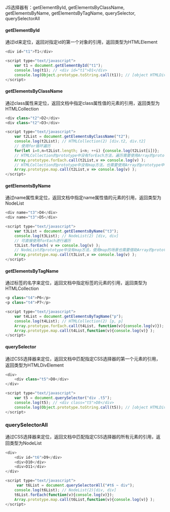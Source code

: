 JS选择器有：getElementById, getElementsByClassName, getElementsByName, getElementsByTagName, querySelector, querySelectorAll

#### getElementById
通过id来定位，返回对指定id的第一个对象的引用，返回类型为HTMLElement
```javascript
<div id="t1">T1</div>

<script type="text/javascript">
    var t1 = document.getElementById("t1");
    console.log(t1); // <div id="t1">D1</div>
    console.log(Object.prototype.toString.call(t1)); // [object HTMLDivElement]
</script>
```

#### getElementsByClassName
通过class属性来定位，返回文档中指定class属性值的元素的引用，返回类型为HTMLCollection
```javascript
<div class="t2">D2</div>
<div class="t2">D3</div>

<script type="text/javascript">
    var t2List = document.getElementsByClassName("t2");
    console.log(t2List); // HTMLCollection(2) [div.t2, div.t2]
    // 使用for循环遍历
    for(let i=0,n=t2List.length; i<n; ++i) {console.log(t2List[i])};
    // HTMLCollection的prototype中没有forEach方法，遍历需要使用Array的prototype中forEach通过call绑定对象实例并传参
    Array.prototype.forEach.call(t2List,v => console.log(v) ); 
    // HTMLCollection的prototype中没有map方法，也需要使用Array的prototype中forEach通过call绑定对象实例并传参
    Array.prototype.map.call(t2List,v => console.log(v) ); 
</script>
```

#### getElementsByName
通过name属性来定位，返回文档中指定name属性值的元素的引用，返回类型为NodeList
```javascript
<div name="t3">D4</div>
<div name="t3">D5</div>

<script type="text/javascript">
    var t3List = document.getElementsByName("t3");
    console.log(t3List); // NodeList(2) [div, div]
    // 可直接使用forEach进行遍历
    t3List.forEach( v => console.log(v) ); 
    // NodeList的prototype中没有map方法，使用map的场景也需要借助Array的prototype中map通过call绑定对象实例并传参
    Array.prototype.map.call(t3List,v => console.log(v) ); 
</script>
```

#### getElementsByTagName
通过标签的名字来定位，返回文档中指定标签的元素的引用，返回类型为HTMLCollection
```javascript
<p class="t4">P6</p>
<p class="t4">P7</p>

<script type="text/javascript">
    var t4List = document.getElementsByTagName("p");
    console.log(t4List); // HTMLCollection(2) [p, p]
    Array.prototype.forEach.call(t4List, function(v){console.log(v)}); 
    Array.prototype.map.call(t4List,function(v){console.log(v)} ); 
</script>
```

#### querySelector
通过CSS选择器来定位，返回文档中匹配指定CSS选择器的第一个元素的引用，返回类型为HTMLDivElement
```javascript
<div>
    <div class="t5">D8</div>
</div>

<script type="text/javascript">
    var t5 = document.querySelector("div .t5");
    console.log(t5); // <div class="t5">D8</div>
    console.log(Object.prototype.toString.call(t5)); // [object HTMLDivElement]
</script>
```

### querySelectorAll
通过CSS选择器来定位，返回文档中匹配指定CSS选择器的所有元素的引用，返回类型为NodeList
```javascript
<div>
    <div id="t6">D9</div>
    <div>D10</div>
    <div>D11</div>
</div>

<script type="text/javascript">
     var t6List = document.querySelectorAll("#t6 ~ div");
    console.log(t6List); // NodeList(2)[div, div]
    t6List.forEach(function(v){console.log(v)}); 
    Array.prototype.map.call(t6List,function(v){console.log(v)} ); 
</script>
```
